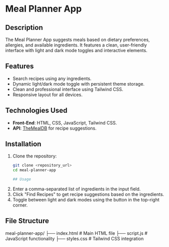 # Meal Planner App

## Description
The Meal Planner App suggests meals based on dietary preferences, allergies, and available ingredients. It features a clean, user-friendly interface with light and dark mode toggles and interactive elements. 

## Features
- Search recipes using any ingredients.
- Dynamic light/dark mode toggle with persistent theme storage.
- Clean and professional interface using Tailwind CSS.
- Responsive layout for all devices.

## Technologies Used
- **Front-End**: HTML, CSS, JavaScript, Tailwind CSS.
- **API**: [TheMealDB](https://www.themealdb.com/api.php) for recipe suggestions.

## Installation
1. Clone the repository:
   ```bash
   git clone <repository_url>
   cd meal-planner-app

   ## Usage
1. Enter a comma-separated list of ingredients in the input field.
2. Click "Find Recipes" to get recipe suggestions based on the ingredients.
3. Toggle between light and dark modes using the button in the top-right corner.

## File Structure
meal-planner-app/
├── index.html        # Main HTML file
├── script.js         # JavaScript functionality
├── styles.css        # Tailwind CSS integration
